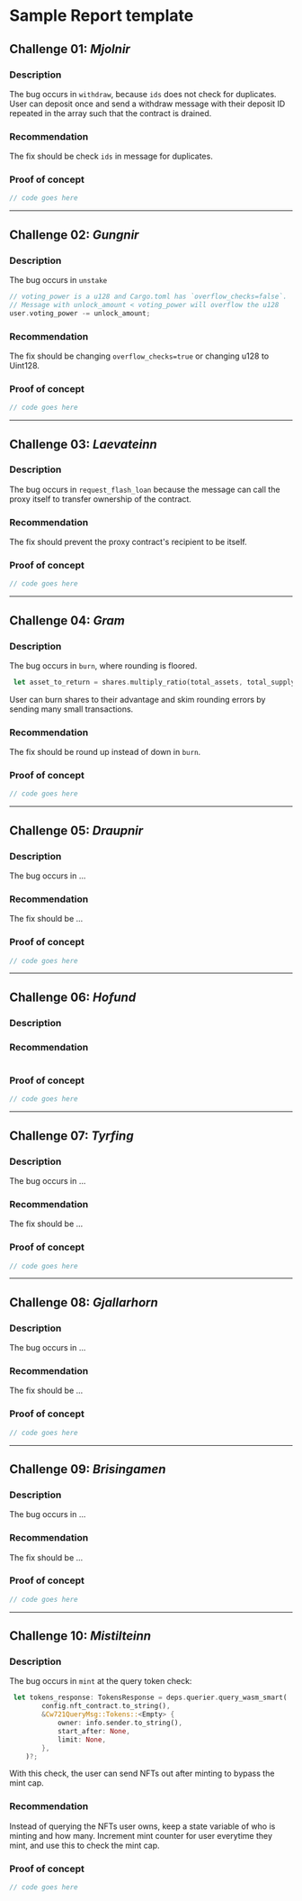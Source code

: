 # Sample Report template

## Challenge 01: *Mjolnir*

### Description

The bug occurs in `withdraw`, because `ids` does not 
check for duplicates. User can deposit once and 
send a withdraw message with their deposit ID repeated
in the array such that the contract is drained. 

### Recommendation

The fix should be check `ids` in message for duplicates.

### Proof of concept

```rust
// code goes here

```

---

## Challenge 02: *Gungnir*

### Description

The bug occurs in `unstake` 
```rust
// voting_power is a u128 and Cargo.toml has `overflow_checks=false`.
// Message with unlock_amount < voting_power will overflow the u128 
user.voting_power -= unlock_amount;
```

### Recommendation

The fix should be changing `overflow_checks=true` or changing 
u128 to Uint128. 

### Proof of concept

```rust
// code goes here
```

---

## Challenge 03: *Laevateinn*

### Description

The bug occurs in `request_flash_loan` because
the message can call the proxy itself to transfer
ownership of the contract.

### Recommendation

The fix should prevent the proxy contract's recipient to 
be itself.

### Proof of concept

```rust
// code goes here
```

---

## Challenge 04: *Gram*

### Description

The bug occurs in `burn`, where rounding 
is floored.
```rust
 let asset_to_return = shares.multiply_ratio(total_assets, total_supply);

```
User can burn shares to their advantage and skim
rounding errors by sending many small transactions. 

### Recommendation

The fix should be round up instead of down in `burn`.

### Proof of concept

```rust
// code goes here
```

---

## Challenge 05: *Draupnir*

### Description

The bug occurs in ...

### Recommendation

The fix should be ...

### Proof of concept

```rust
// code goes here
```

---

## Challenge 06: *Hofund*

### Description




### Recommendation


```rust

```

### Proof of concept

```rust
// code goes here
```

---

## Challenge 07: *Tyrfing*

### Description

The bug occurs in ...

### Recommendation

The fix should be ...

### Proof of concept

```rust
// code goes here
```

---

## Challenge 08: *Gjallarhorn*

### Description

The bug occurs in ...

### Recommendation

The fix should be ...

### Proof of concept

```rust
// code goes here
```

---

## Challenge 09: *Brisingamen*

### Description

The bug occurs in ...

### Recommendation

The fix should be ...

### Proof of concept

```rust
// code goes here
```

---

## Challenge 10: *Mistilteinn*

### Description

The bug occurs in `mint` at the query token check:
```rust
 let tokens_response: TokensResponse = deps.querier.query_wasm_smart(
        config.nft_contract.to_string(),
        &Cw721QueryMsg::Tokens::<Empty> {
            owner: info.sender.to_string(),
            start_after: None,
            limit: None,
        },
    )?;
``` 
With this check, the user can send NFTs out after 
minting to bypass the mint cap. 

### Recommendation

Instead of querying the NFTs user owns, keep a state 
variable of who is minting and how many. Increment mint 
counter for user everytime they mint, and use this 
to check the mint cap. 

### Proof of concept

```rust
// code goes here
```
